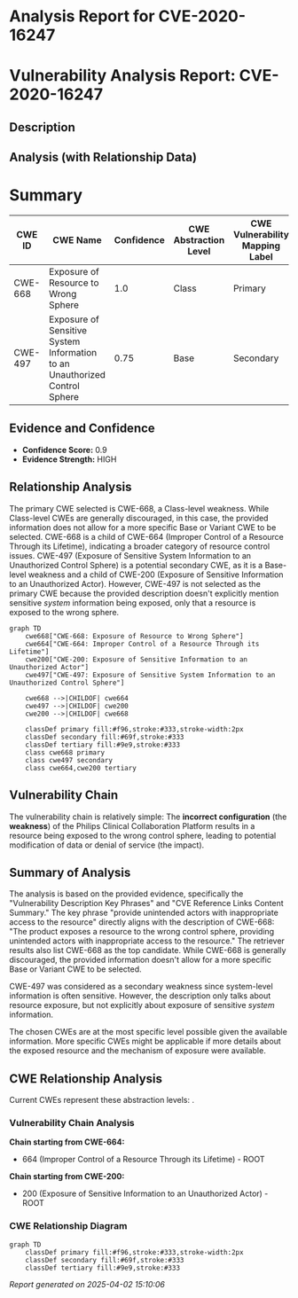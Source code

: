 # Analysis Report for CVE-2020-16247

# Vulnerability Analysis Report: CVE-2020-16247

## Description



## Analysis (with Relationship Data)

# Summary
| CWE ID | CWE Name | Confidence | CWE Abstraction Level | CWE Vulnerability Mapping Label | CWE-Vulnerability Mapping Notes |
|---|---|---|---|---|---|
| CWE-668 | Exposure of Resource to Wrong Sphere | 1.0 | Class | Primary | Discouraged |
| CWE-497 | Exposure of Sensitive System Information to an Unauthorized Control Sphere | 0.75 | Base | Secondary | Allowed |

## Evidence and Confidence

*   **Confidence Score:** 0.9
*   **Evidence Strength:** HIGH

## Relationship Analysis
The primary CWE selected is CWE-668, a Class-level weakness. While Class-level CWEs are generally discouraged, in this case, the provided information does not allow for a more specific Base or Variant CWE to be selected. CWE-668 is a child of CWE-664 (Improper Control of a Resource Through its Lifetime), indicating a broader category of resource control issues. CWE-497 (Exposure of Sensitive System Information to an Unauthorized Control Sphere) is a potential secondary CWE, as it is a Base-level weakness and a child of CWE-200 (Exposure of Sensitive Information to an Unauthorized Actor). However, CWE-497 is not selected as the primary CWE because the provided description doesn't explicitly mention sensitive *system* information being exposed, only that a resource is exposed to the wrong sphere.

```mermaid
graph TD
    cwe668["CWE-668: Exposure of Resource to Wrong Sphere"]
    cwe664["CWE-664: Improper Control of a Resource Through its Lifetime"]
    cwe200["CWE-200: Exposure of Sensitive Information to an Unauthorized Actor"]
    cwe497["CWE-497: Exposure of Sensitive System Information to an Unauthorized Control Sphere"]

    cwe668 -->|CHILDOF| cwe664
    cwe497 -->|CHILDOF| cwe200
    cwe200 -->|CHILDOF| cwe668
    
    classDef primary fill:#f96,stroke:#333,stroke-width:2px
    classDef secondary fill:#69f,stroke:#333
    classDef tertiary fill:#9e9,stroke:#333
    class cwe668 primary
    class cwe497 secondary
    class cwe664,cwe200 tertiary
```

## Vulnerability Chain
The vulnerability chain is relatively simple: The **incorrect configuration** (the **weakness**) of the Philips Clinical Collaboration Platform results in a resource being exposed to the wrong control sphere, leading to potential modification of data or denial of service (the impact).

## Summary of Analysis
The analysis is based on the provided evidence, specifically the "Vulnerability Description Key Phrases" and "CVE Reference Links Content Summary." The key phrase "provide unintended actors with inappropriate access to the resource" directly aligns with the description of CWE-668: "The product exposes a resource to the wrong control sphere, providing unintended actors with inappropriate access to the resource." The retriever results also list CWE-668 as the top candidate. While CWE-668 is generally discouraged, the provided information doesn't allow for a more specific Base or Variant CWE to be selected.

CWE-497 was considered as a secondary weakness since system-level information is often sensitive. However, the description only talks about resource exposure, but not explicitly about exposure of sensitive *system* information.

The chosen CWEs are at the most specific level possible given the available information. More specific CWEs might be applicable if more details about the exposed resource and the mechanism of exposure were available.


## CWE Relationship Analysis

Current CWEs represent these abstraction levels: .


### Vulnerability Chain Analysis

**Chain starting from CWE-664:**
- 664 (Improper Control of a Resource Through its Lifetime) - ROOT


**Chain starting from CWE-200:**
- 200 (Exposure of Sensitive Information to an Unauthorized Actor) - ROOT



### CWE Relationship Diagram

```mermaid
graph TD
    classDef primary fill:#f96,stroke:#333,stroke-width:2px
    classDef secondary fill:#69f,stroke:#333
    classDef tertiary fill:#9e9,stroke:#333
```



*Report generated on 2025-04-02 15:10:06*
